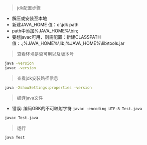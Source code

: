 > jdk配置步骤
* 解压或安装至本地
* 新建JAVA_HOME  值：c:\jdk path
* path中添加%JAVA_HOME%\bin;
* 要想javac可用，则需配置：新建CLASSPATH  值：.;%JAVA_HOME%\lib;%JAVA_HOME%\lib\tools.jar

> 查看环境是否可用以及版本号
```bash
java -version
javac -version
```
> 查看jdk安装路径信息
```bash
java -XshowSettings:properties -version
```

> 编译java文件
*  错误: 编码GBK的不可映射字符
  `javac -encoding UTF-8 Test.java`

```bash
javac Test.java
```

> 运行

```bash
java Test
```
